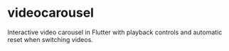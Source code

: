 # videocarousel

Interactive video carousel in Flutter with playback controls and automatic reset when switching videos. 
